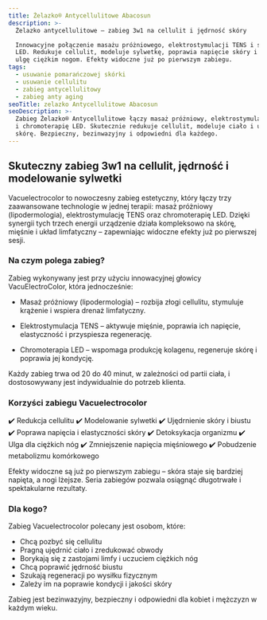 ```yaml
---
title: Żelazko® Antycellulitowe Abacosun
description: >-
  Żelazko antycellulitowe – zabieg 3w1 na cellulit i jędrność skóry

  Innowacyjne połączenie masażu próżniowego, elektrostymulacji TENS i światła
  LED. Redukuje cellulit, modeluje sylwetkę, poprawia napięcie skóry i przynosi
  ulgę ciężkim nogom. Efekty widoczne już po pierwszym zabiegu.
tags:
  - usuwanie pomarańczowej skórki
  - usuwanie cellulitu
  - zabieg antycellulitowy
  - zabieg anty aging
seoTitle: zelazko Antycellulitowe Abacosun
seoDescription: >-
  Zabieg Żelazko® Antycellulitowe łączy masaż próżniowy, elektrostymulację TENS
  i chromoterapię LED. Skutecznie redukuje cellulit, modeluje ciało i ujędrnia
  skórę. Bezpieczny, bezinwazyjny i odpowiedni dla każdego.
---
```


## Skuteczny zabieg 3w1 na cellulit, jędrność i modelowanie sylwetki

Vacuelectrocolor to nowoczesny zabieg estetyczny, który łączy trzy zaawansowane technologie w jednej terapii: masaż próżniowy (lipodermologia), elektrostymulację TENS oraz chromoterapię LED. Dzięki synergii tych trzech energii urządzenie działa kompleksowo na skórę, mięśnie i układ limfatyczny – zapewniając widoczne efekty już po pierwszej sesji.

### Na czym polega zabieg?

Zabieg wykonywany jest przy użyciu innowacyjnej głowicy VacuElectroColor, która jednocześnie:

* Masaż próżniowy (lipodermologia) – rozbija złogi cellulitu, stymuluje krążenie i wspiera drenaż limfatyczny.

* Elektrostymulacja TENS – aktywuje mięśnie, poprawia ich napięcie, elastyczność i przyspiesza regenerację.

* Chromoterapia LED – wspomaga produkcję kolagenu, regeneruje skórę i poprawia jej kondycję.


Każdy zabieg trwa od 20 do 40 minut, w zależności od partii ciała, i dostosowywany jest indywidualnie do potrzeb klienta.

### Korzyści zabiegu Vacuelectrocolor

✔️ Redukcja cellulitu
 ✔️ Modelowanie sylwetki
 ✔️ Ujędrnienie skóry i biustu
 ✔️ Poprawa napięcia i elastyczności skóry
 ✔️ Detoksykacja organizmu
 ✔️ Ulga dla ciężkich nóg
 ✔️ Zmniejszenie napięcia mięśniowego
 ✔️ Pobudzenie metabolizmu komórkowego

Efekty widoczne są już po pierwszym zabiegu – skóra staje się bardziej napięta, a nogi lżejsze. Seria zabiegów pozwala osiągnąć długotrwałe i spektakularne rezultaty.

### Dla kogo?

Zabieg Vacuelectrocolor polecany jest osobom, które:

* Chcą pozbyć się cellulitu
* Pragną ujędrnić ciało i zredukować obwody
* Borykają się z zastojami limfy i uczuciem ciężkich nóg
* Chcą poprawić jędrność biustu
* Szukają regeneracji po wysiłku fizycznym
* Zależy im na poprawie kondycji i jakości skóry



Zabieg jest bezinwazyjny, bezpieczny i odpowiedni dla kobiet i mężczyzn w każdym wieku.
